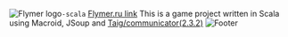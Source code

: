 ![Flymer logo](http://flymer.ru/img/logo/logo.png "Flymer logo")``-scala``
[Flymer.ru link](http://flymer.ru)
This is a game project written in Scala using Macroid, JSoup and [Taig/communicator(2.3.2)](https://github.com/Taig/Communicator/tree/2.3.2)
![Footer](http://flymer.ru/img/footer.png "Footer")
